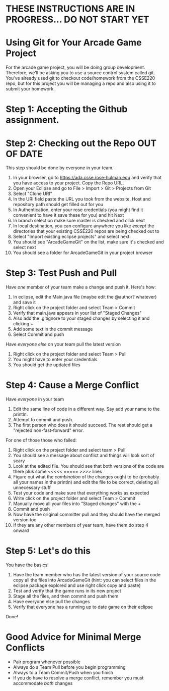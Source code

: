 # THESE INSTRUCTIONS ARE IN PROGRESS... DO NOT START YET

# Using Git for Your Arcade Game Project

For the arcade game project, you will be doing group development.
Therefore, we'll be asking you to use a source control system called
git.  You've already used git to checkout code/homework from the
CSSE220 repo, but for this project you will be managing a repo and
also using it to submit your homework.

# Step 1: Accepting the Github assignment.




# Step 2: Checking out the Repo OUT OF DATE

This step should be done by everyone in your team.

1. In your browser, go to https://ada.csse.rose-hulman.edu and verify
   that you have access to your project.  Copy the Repo URL.
2. Open your Eclipse and go to File > Import > Git > Projects from Git
3. Select "Clone URI"
4. In the URI field paste the URL you took from the website.  Host and
   repository path should get filled out for you
5. In Authentication, enter your rose credentials (you might find it
   convenient to have it save these for you) and hit Next
6. In branch selection make sure master is checked and click next
7. In local destination, you can configure anywhere you like *except*
   the directories that your existing CSSE220 repos are being checked
   out to
8. Select "Import existing eclipse projects" and select next.
9. You should see "ArcadeGameGit" on the list, make sure it's checked
   and select next
10. You should see a folder for ArcadeGameGit in your project browser

# Step 3: Test Push and Pull

Have *one* member of your team make a change and push it.  Here's how:

1.  In eclipse, edit the Main.java file (maybe edit the @author?
    whatever) and save it
2.  Right click on the project folder and select Team > Commit
3.  Verify that main.java appears in your list of "Staged Changes"
4.  Also add the .gitignore to your staged changes by selecting it and
    clicking +
5.  Add some text in the commit message
6.  Select Commit and push

Have *everyone else* on your team pull the latest version

1. Right click on the project folder and select Team > Pull
2. You might have to enter your credentials
3. You should get the updated files

# Step 4: Cause a Merge Conflict

Have *everyone* in your team

1. Edit the same line of code in a different way.  Say add your name
   to the println.
2. Attempt to commit and push.
3. The first person who does it should succeed.  The rest should get
   a "rejected non-fast-forward" error.

For one of those those who failed: 

1. Right click on the project folder and select team > Pull
2. You should see a message about conflict and things will look sort
   of scary
3. Look at the edited file.  You should see that both versions of the
   code are there plus some <<<<< ===== >>>> lines
4. Figure out what the *combination* of the changes ought to be
   (probably all your names in the println) and edit the file to be
   correct, deleting all unnecessary stuff
5. Test your code and make sure that everything works as expected
6. Write click on the project folder and select Team > Commit
7. Manually move all your files into "Staged changes" with the +
8. Commit and push
9. Now have the original committer pull and they should have the
    merged version too
10. If they are any other members of year team, have them do step 4
    onward
    
# Step 5: Let's do this

You have the basics!

1. Have the team member who has the latest version of your source code
   copy all the files into ArcadeGameGit
   (hint: you can select files in the eclipse package explored and use
   right click copy and paste)
2. Test and verify that the game runs in its new project
3. Stage all the files, and then commit and push them
4. Have everyone else pull the changes
5. Verify that everyone has a running up to date game on their eclipse

Done!

# Good Advice for Minimal Merge Conflicts

* Pair program whenever possible
* Always do a Team Pull before you begin programming
* Always to a Team Commit/Push when you finish
* If you do have to resolve a merge conflict, remember you must
  accommodate *both* changes
